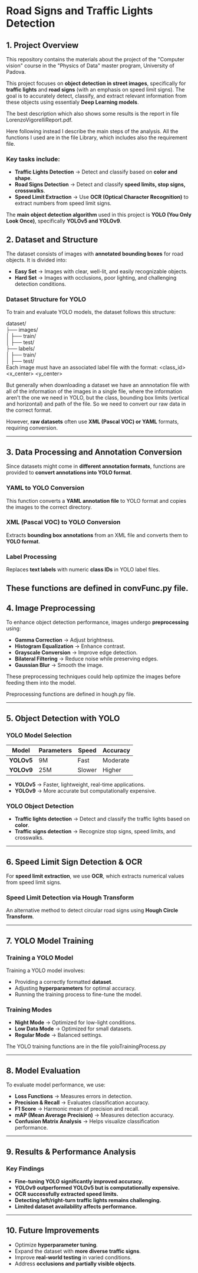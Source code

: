 # Road Signs and Traffic Lights Detection

## **1. Project Overview**  
This repository contains the materials about the project of the "Computer vision" course in the "Physics of Data" master program, University of Padova.

This project focuses on **object detection in street images**, specifically for **traffic lights** and **road signs** (with an emphasis on speed limit signs). The goal is to accurately detect, classify, and extract relevant information from these objects using essentialy **Deep Learning models**. 

The best description which also shows some results is the report in file LorenzoVigorelliReport.pdf.

Here following instead I describe the main steps of the analysis.
All the functions I used are in the file Library, which includes also the requirement file.

### **Key tasks include:**
- **Traffic Lights Detection** → Detect and classify based on **color and shape**.
- **Road Signs Detection** → Detect and classify **speed limits, stop signs, crosswalks**.
- **Speed Limit Extraction** → Use **OCR (Optical Character Recognition)** to extract numbers from speed limit signs.

The **main object detection algorithm** used in this project is **YOLO (You Only Look Once)**, specifically **YOLOv5 and YOLOv9**.  



## **2. Dataset and Structure**  
The dataset consists of images with **annotated bounding boxes** for road objects. It is divided into:
- **Easy Set** → Images with clear, well-lit, and easily recognizable objects.
- **Hard Set** → Images with occlusions, poor lighting, and challenging detection conditions.

### **Dataset Structure for YOLO**
To train and evaluate YOLO models, the dataset follows this structure:

dataset/  
├── images/  
│   ├── train/  
│   ├── test/  
├── labels/  
│   ├── train/  
│   ├── test/  
Each image must have an associated label file with the format:
<class_id> <x_center> <y_center> <width> <height>

But generally when downloading a dataset we have an annnotation file with all of the information of the images in a single file, where the information aren't the one we need in YOLO, but the class, bounding box limits (vertical and horizontal) and path of the file.
So we need to convert our raw data in the correct format.

However, **raw datasets** often use **XML (Pascal VOC) or YAML** formats, requiring conversion.

---

## **3. Data Processing and Annotation Conversion**  
Since datasets might come in **different annotation formats**, functions are provided to **convert annotations into YOLO format**.

### **YAML to YOLO Conversion**
This function converts a **YAML annotation file** to YOLO format and copies the images to the correct directory.

### **XML (Pascal VOC) to YOLO Conversion**
Extracts **bounding box annotations** from an XML file and converts them to **YOLO format**.

### **Label Processing**
Replaces **text labels** with numeric **class IDs** in YOLO label files.

These functions are defined in convFunc.py file.
---

## **4. Image Preprocessing**  
To enhance object detection performance, images undergo **preprocessing** using:
- **Gamma Correction** → Adjust brightness.
- **Histogram Equalization** → Enhance contrast.
- **Grayscale Conversion** → Improve edge detection.
- **Bilateral Filtering** → Reduce noise while preserving edges.
- **Gaussian Blur** → Smooth the image.

These preprocessing techniques could help optimize the images before feeding them into the model.

Preprocessing functions are defined in hough.py file.

---

## **5. Object Detection with YOLO**  

### **YOLO Model Selection**
| Model  | Parameters | Speed | Accuracy |
|--------|-----------|--------|----------|
| **YOLOv5** | 9M | Fast | Moderate |
| **YOLOv9** | 25M | Slower | Higher |

- **YOLOv5** → Faster, lightweight, real-time applications.
- **YOLOv9** → More accurate but computationally expensive.

### **YOLO Object Detection**
- **Traffic lights detection** → Detect and classify the traffic lights based on **color**.
- **Traffic signs detection** → Recognize stop signs, speed limits, and crosswalks.

---

## **6. Speed Limit Sign Detection & OCR**
For **speed limit extraction**, we use **OCR**, which extracts numerical values from speed limit signs.

### **Speed Limit Detection via Hough Transform**
An alternative method to detect circular road signs using **Hough Circle Transform**.

---

## **7. YOLO Model Training**

### **Training a YOLO Model**
Training a YOLO model involves:
- Providing a correctly formatted **dataset**.
- Adjusting **hyperparameters** for optimal accuracy.
- Running the training process to fine-tune the model.

### **Training Modes**
- **Night Mode** → Optimized for low-light conditions.
- **Low Data Mode** → Optimized for small datasets.
- **Regular Mode** → Balanced settings.

The YOLO training functions are in the file yoloTrainingProcess.py

---

## **8. Model Evaluation**

To evaluate model performance, we use:
- **Loss Functions** → Measures errors in detection.
- **Precision & Recall** → Evaluates classification accuracy.
- **F1 Score** → Harmonic mean of precision and recall.
- **mAP (Mean Average Precision)** → Measures detection accuracy.
- **Confusion Matrix Analysis** → Helps visualize classification performance.

---

## **9. Results & Performance Analysis**

### **Key Findings**
- **Fine-tuning YOLO significantly improved accuracy.**  
- **YOLOv9 outperformed YOLOv5 but is computationally expensive.**  
- **OCR successfully extracted speed limits.**  
- **Detecting left/right-turn traffic lights remains challenging.**  
- **Limited dataset availability affects performance.**  

---

## **10. Future Improvements**
- Optimize **hyperparameter tuning**.  
- Expand the dataset with **more diverse traffic signs**.  
- Improve **real-world testing** in varied conditions.  
- Address **occlusions and partially visible objects**.  


